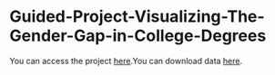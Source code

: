 # Guided-Project-Visualizing-The-Gender-Gap-in-College-Degrees
You can access the project [here](https://github.com/NikitaJWilliams/Guided-Project-Visualizing-The-Gender-Gap-in-College-Degrees/blob/master/Basics.ipynb).You can download data [here](https://github.com/NikitaJWilliams/Guided-Project-Visualizing-The-Gender-Gap-in-College-Degrees/blob/master/percent-bachelors-degrees-women-usa.csv).
